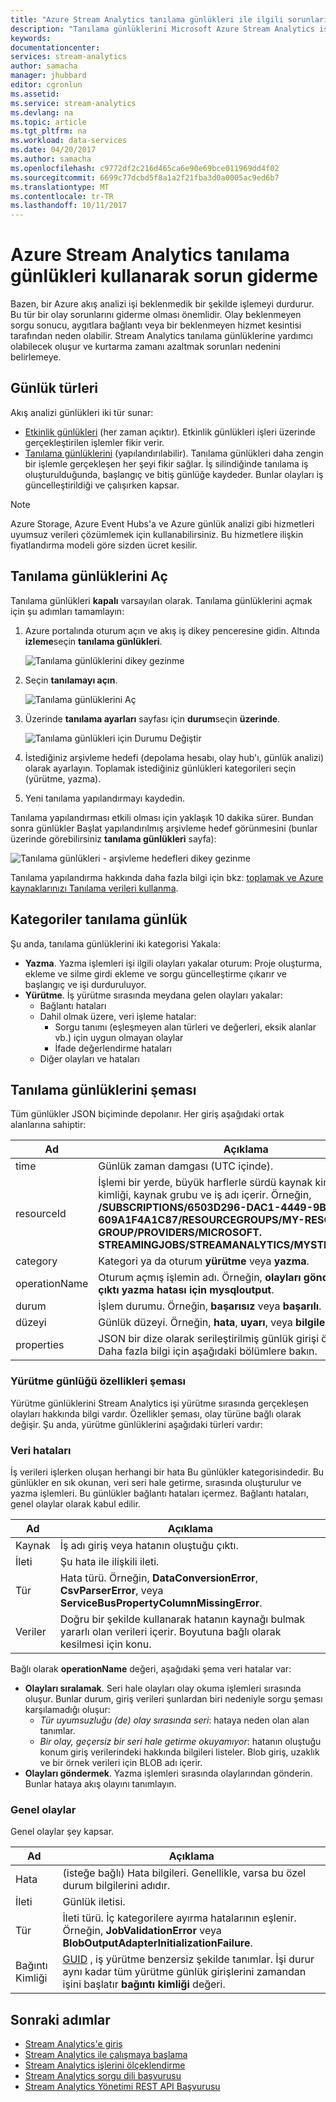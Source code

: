```yaml
---
title: "Azure Stream Analytics tanılama günlükleri ile ilgili sorunları giderme | Microsoft Docs"
description: "Tanılama günlüklerini Microsoft Azure Stream Analytics işlerine çözümlemeyi öğrenin."
keywords: 
documentationcenter: 
services: stream-analytics
author: samacha
manager: jhubbard
editor: cgronlun
ms.assetid: 
ms.service: stream-analytics
ms.devlang: na
ms.topic: article
ms.tgt_pltfrm: na
ms.workload: data-services
ms.date: 04/20/2017
ms.author: samacha
ms.openlocfilehash: c9772df2c216d465ca6e90e69bce011969dd4f02
ms.sourcegitcommit: 6699c77dcbd5f8a1a2f21fba3d0a0005ac9ed6b7
ms.translationtype: MT
ms.contentlocale: tr-TR
ms.lasthandoff: 10/11/2017
---
```

# <a name="troubleshoot-azure-stream-analytics-by-using-diagnostics-logs"></a>Azure Stream Analytics tanılama günlükleri kullanarak sorun giderme

Bazen, bir Azure akış analizi işi beklenmedik bir şekilde işlemeyi durdurur. Bu tür bir olay sorunlarını giderme olması önemlidir. Olay beklenmeyen sorgu sonucu, aygıtlara bağlantı veya bir beklenmeyen hizmet kesintisi tarafından neden olabilir. Stream Analytics tanılama günlüklerine yardımcı olabilecek oluşur ve kurtarma zamanı azaltmak sorunları nedenini belirlemeye.

## <a name="log-types"></a>Günlük türleri

Akış analizi günlükleri iki tür sunar: 
* [Etkinlik günlükleri](https://docs.microsoft.com/azure/monitoring-and-diagnostics/monitoring-overview-activity-logs) (her zaman açıktır). Etkinlik günlükleri işleri üzerinde gerçekleştirilen işlemler fikir verir.
* [Tanılama günlüklerini](https://docs.microsoft.com/azure/monitoring-and-diagnostics/monitoring-overview-of-diagnostic-logs) (yapılandırılabilir). Tanılama günlükleri daha zengin bir işlemle gerçekleşen her şeyi fikir sağlar. İş silindiğinde tanılama iş oluşturulduğunda, başlangıç ve bitiş günlüğe kaydeder. Bunlar olayları iş güncelleştirildiği ve çalışırken kapsar.

> [!NOTE]
> Azure Storage, Azure Event Hubs'a ve Azure günlük analizi gibi hizmetleri uyumsuz verileri çözümlemek için kullanabilirsiniz. Bu hizmetlere ilişkin fiyatlandırma modeli göre sizden ücret kesilir.
>

## <a name="turn-on-diagnostics-logs"></a>Tanılama günlüklerini Aç

Tanılama günlükleri **kapalı** varsayılan olarak. Tanılama günlüklerini açmak için şu adımları tamamlayın:

1.  Azure portalında oturum açın ve akış iş dikey penceresine gidin. Altında **izleme**seçin **tanılama günlükleri**.

    ![Tanılama günlüklerini dikey gezinme](./media/stream-analytics-job-diagnostic-logs/image1.png)  

2.  Seçin **tanılamayı açın**.

    ![Tanılama günlüklerini Aç](./media/stream-analytics-job-diagnostic-logs/image2.png)

3.  Üzerinde **tanılama ayarları** sayfası için **durum**seçin **üzerinde**.

    ![Tanılama günlükleri için Durumu Değiştir](./media/stream-analytics-job-diagnostic-logs/image3.png)

4.  İstediğiniz arşivleme hedefi (depolama hesabı, olay hub'ı, günlük analizi) olarak ayarlayın. Toplamak istediğiniz günlükleri kategorileri seçin (yürütme, yazma). 

5.  Yeni tanılama yapılandırmayı kaydedin.

Tanılama yapılandırması etkili olması için yaklaşık 10 dakika sürer. Bundan sonra günlükler Başlat yapılandırılmış arşivleme hedef görünmesini (bunlar üzerinde görebilirsiniz **tanılama günlükleri** sayfa):

![Tanılama günlükleri - arşivleme hedefleri dikey gezinme](./media/stream-analytics-job-diagnostic-logs/image4.png)

Tanılama yapılandırma hakkında daha fazla bilgi için bkz: [toplamak ve Azure kaynaklarınızı Tanılama verileri kullanma](https://docs.microsoft.com/azure/monitoring-and-diagnostics/monitoring-overview-of-diagnostic-logs).

## <a name="diagnostics-log-categories"></a>Kategoriler tanılama günlük

Şu anda, tanılama günlüklerini iki kategorisi Yakala:

* **Yazma**. Yazma işlemleri işi ilgili olayları yakalar oturum: Proje oluşturma, ekleme ve silme girdi ekleme ve sorgu güncelleştirme çıkarır ve başlangıç ve işi durduruluyor.
* **Yürütme**. İş yürütme sırasında meydana gelen olayları yakalar:
    * Bağlantı hataları
    * Dahil olmak üzere, veri işleme hatalar:
        * Sorgu tanımı (eşleşmeyen alan türleri ve değerleri, eksik alanlar vb.) için uygun olmayan olaylar
        * İfade değerlendirme hataları
    * Diğer olayları ve hataları

## <a name="diagnostics-logs-schema"></a>Tanılama günlüklerini şeması

Tüm günlükler JSON biçiminde depolanır. Her giriş aşağıdaki ortak alanlarına sahiptir:

Ad | Açıklama
------- | -------
time | Günlük zaman damgası (UTC içinde).
resourceId | İşlemi bir yerde, büyük harflerle sürdü kaynak kimliği. Abonelik kimliği, kaynak grubu ve iş adı içerir. Örneğin,   **/SUBSCRIPTIONS/6503D296-DAC1-4449-9B03-609A1F4A1C87/RESOURCEGROUPS/MY-RESOURCE-GROUP/PROVIDERS/MICROSOFT. STREAMINGJOBS/STREAMANALYTICS/MYSTREAMINGJOB**.
category | Kategori ya da oturum **yürütme** veya **yazma**.
operationName | Oturum açmış işlemin adı. Örneğin, **olayları göndermek: SQL çıktı yazma hatası için mysqloutput**.
durum | İşlem durumu. Örneğin, **başarısız** veya **başarılı**.
düzeyi | Günlük düzeyi. Örneğin, **hata**, **uyarı**, veya **bilgilendirici**.
properties | JSON bir dize olarak serileştirilmiş günlük girişi özgü ayrıntısı. Daha fazla bilgi için aşağıdaki bölümlere bakın.

### <a name="execution-log-properties-schema"></a>Yürütme günlüğü özellikleri şeması

Yürütme günlüklerini Stream Analytics işi yürütme sırasında gerçekleşen olayları hakkında bilgi vardır. Özellikler şeması, olay türüne bağlı olarak değişir. Şu anda, yürütme günlüklerini aşağıdaki türleri vardır:

### <a name="data-errors"></a>Veri hataları

İş verileri işlerken oluşan herhangi bir hata Bu günlükler kategorisindedir. Bu günlükler en sık okunan, veri seri hale getirme, sırasında oluşturulur ve yazma işlemleri. Bu günlükler bağlantı hataları içermez. Bağlantı hataları, genel olaylar olarak kabul edilir.

Ad | Açıklama
------- | -------
Kaynak | İş adı giriş veya hatanın oluştuğu çıktı.
İleti | Şu hata ile ilişkili ileti.
Tür | Hata türü. Örneğin, **DataConversionError**, **CsvParserError**, veya **ServiceBusPropertyColumnMissingError**.
Veriler | Doğru bir şekilde kullanarak hatanın kaynağı bulmak yararlı olan verileri içerir. Boyutuna bağlı olarak kesilmesi için konu.

Bağlı olarak **operationName** değeri, aşağıdaki şema veri hatalar var:
* **Olayları sıralamak**. Seri hale olayları olay okuma işlemleri sırasında oluşur. Bunlar durum, giriş verileri şunlardan biri nedeniyle sorgu şeması karşılamadığı oluşur:
    * *Tür uyumsuzluğu (de) olay sırasında seri*: hataya neden olan alan tanımlar.
    * *Bir olay, geçersiz bir seri hale getirme okuyamıyor*: hatanın oluştuğu konum giriş verilerindeki hakkında bilgileri listeler. Blob giriş, uzaklık ve bir örnek verileri için BLOB adı içerir.
* **Olayları göndermek**. Yazma işlemleri sırasında olaylarından gönderin. Bunlar hataya akış olayını tanımlayın.

### <a name="generic-events"></a>Genel olaylar

Genel olaylar şey kapsar.

Ad | Açıklama
-------- | --------
Hata | (isteğe bağlı) Hata bilgileri. Genellikle, varsa bu özel durum bilgilerini adıdır.
İleti| Günlük iletisi.
Tür | İleti türü. İç kategorilere ayırma hatalarının eşlenir. Örneğin, **JobValidationError** veya **BlobOutputAdapterInitializationFailure**.
Bağıntı Kimliği | [GUID](https://en.wikipedia.org/wiki/Universally_unique_identifier) , iş yürütme benzersiz şekilde tanımlar. İşi durur aynı kadar tüm yürütme günlük girişlerini zamandan işini başlatır **bağıntı kimliği** değeri.

## <a name="next-steps"></a>Sonraki adımlar

* [Stream Analytics'e giriş](stream-analytics-introduction.md)
* [Stream Analytics ile çalışmaya başlama](stream-analytics-real-time-fraud-detection.md)
* [Stream Analytics işlerini ölçeklendirme](stream-analytics-scale-jobs.md)
* [Stream Analytics sorgu dili başvurusu](https://msdn.microsoft.com/library/azure/dn834998.aspx)
* [Stream Analytics Yönetimi REST API Başvurusu](https://msdn.microsoft.com/library/azure/dn835031.aspx)
